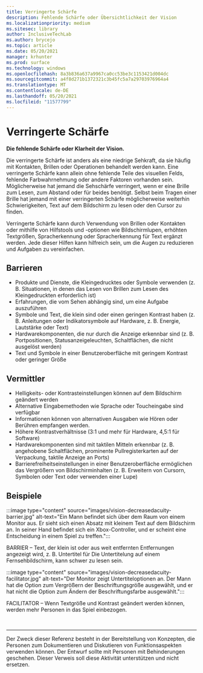 ```yaml
---
title: Verringerte Schärfe
description: Fehlende Schärfe oder Übersichtlichkeit der Vision
ms.localizationpriority: medium
ms.sitesec: library
author: InclusiveTechLab
ms.author: brycejo
ms.topic: article
ms.date: 05/20/2021
manager: krhunter
ms.prod: surface
ms.technology: windows
ms.openlocfilehash: 8a3b836a637a9967ca0cc53be3c1153421d004dc
ms.sourcegitcommit: a4f8d271b1372321c3b45fc5a7a29703976964a4
ms.translationtype: MT
ms.contentlocale: de-DE
ms.lasthandoff: 05/20/2021
ms.locfileid: "11577799"
---
```

# <a name="decreased-acuity"></a>Verringerte Schärfe

**Die fehlende Schärfe oder Klarheit der Vision.**

Die verringerte Schärfe ist anders als eine niedrige Sehkraft, da sie häufig mit Kontakten, Brillen oder Operationen behandelt werden kann. Eine verringerte Schärfe kann allein ohne fehlende Teile des visuellen Felds, fehlende Farbwahrnehmung oder andere Faktoren vorhanden sein. Möglicherweise hat jemand die Sehschärfe verringert, wenn er eine Brille zum Lesen, zum Abstand oder für beides benötigt. Selbst beim Tragen einer Brille hat jemand mit einer verringerten Schärfe möglicherweise weiterhin Schwierigkeiten, Text auf dem Bildschirm zu lesen oder den Cursor zu finden.

Verringerte Schärfe kann durch Verwendung von Brillen oder Kontakten oder mithilfe von Hilfstools und -optionen wie Bildschirmlupen, erhöhten Textgrößen, Spracherkennung oder Spracherkennung für Text ergänzt werden. Jede dieser Hilfen kann hilfreich sein, um die Augen zu reduzieren und Aufgaben zu vereinfachen.

## <a name="barriers"></a>Barrieren

* Produkte und Dienste, die Kleingedrucktes oder Symbole verwenden (z. B. Situationen, in denen das Lesen von Brillen zum Lesen des Kleingedruckten erforderlich ist)
* Erfahrungen, die vom Sehen abhängig sind, um eine Aufgabe auszuführen
* Symbole und Text, die klein sind oder einen geringen Kontrast haben (z. B. Anleitungen oder Indikatorsymbole auf Hardware, z. B. Energie, Lautstärke oder Text)
* Hardwarekomponenten, die nur durch die Anzeige erkennbar sind (z. B. Portpositionen, Statusanzeigeleuchten, Schaltflächen, die nicht ausgelöst werden)
* Text und Symbole in einer Benutzeroberfläche mit geringem Kontrast oder geringer Größe


## <a name="facilitators"></a>Vermittler

* Helligkeits- oder Kontrasteinstellungen können auf dem Bildschirm geändert werden
* Alternative Eingabemethoden wie Sprache oder Toucheingabe sind verfügbar
* Informationen können von alternativen Ausgaben wie Hören oder Berühren empfangen werden.
* Höhere Kontrastverhältnisse (3:1 und mehr für Hardware, 4,5:1 für Software)
* Hardwarekomponenten sind mit taktilen Mitteln erkennbar (z. B. angehobene Schaltflächen, prominente Pullregisterkarten auf der Verpackung, taktile Anzeige an Ports)
* Barrierefreiheitseinstellungen in einer Benutzeroberfläche ermöglichen das Vergrößern von Bildschirminhalten (z. B. Erweitern von Cursorn, Symbolen oder Text oder verwenden einer Lupe)


## <a name="examples"></a>Beispiele

:::image type="content" source="images/vision-decreasedacuity-barrier.jpg" alt-text="Ein Mann befindet sich über dem Raum von einem Monitor aus. Er sieht sich einen Absatz mit kleinem Text auf dem Bildschirm an. In seiner Hand befindet sich ein Xbox-Controller, und er scheint eine Entscheidung in einem Spiel zu treffen.":::

BARRIER – Text, der klein ist oder aus weit entfernten Entfernungen angezeigt wird, z. B. Untertitel für Die Untertitelung auf einem Fernsehbildschirm, kann schwer zu lesen sein. 

:::image type="content" source="images/vision-decreasedacuity-facilitator.jpg" alt-text="Der Monitor zeigt Untertiteloptionen an. Der Mann hat die Option zum Vergrößern der Beschriftungsgröße ausgewählt, und er hat nicht die Option zum Ändern der Beschriftungsfarbe ausgewählt.":::

FACILITATOR – Wenn Textgröße und Kontrast geändert werden können, werden mehr Personen in das Spiel einbezogen.


&nbsp;

[comment]: # (Footer-Anweisung)
___
Der Zweck dieser Referenz besteht in der Bereitstellung von Konzepten, die Personen zum Dokumentieren und Diskutieren von Funktionsaspekten verwenden können. Der Entwurf sollte mit Personen mit Behinderungen geschehen. Dieser Verweis soll diese Aktivität unterstützen und nicht ersetzen. 